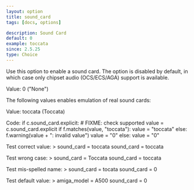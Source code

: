 ```yaml
---
layout: option
title: sound_card
tags: [docs, options]

description: Sound Card
default: 0
example: toccata
since: 2.5.25
type: Choice
---
```


Use this option to enable a sound card. The option is disabled by default,
in which case only chipset audio (OCS/ECS/AGA) support is available.

Value: 0 ("None")

The following values enables emulation of real sound cards:

Value: toccata (Toccata)

Code:
    if c.sound_card.explicit:
        # FIXME: check supported
        value = c.sound_card.explicit
        if f.matches(value, "toccata"):
            value = "toccata"
        else:
            f.warning(value + ": invalid value")
            value = "0"
    else:
        value = "0"

Test correct value:
    > sound_card = toccata
    sound_card = toccata

Test wrong case:
    > sound_card = Toccata
    sound_card = toccata

Test mis-spelled name:
    > sound_card = tocata
    sound_card = 0

Test default value:
    > amiga_model = A500
    sound_card = 0
